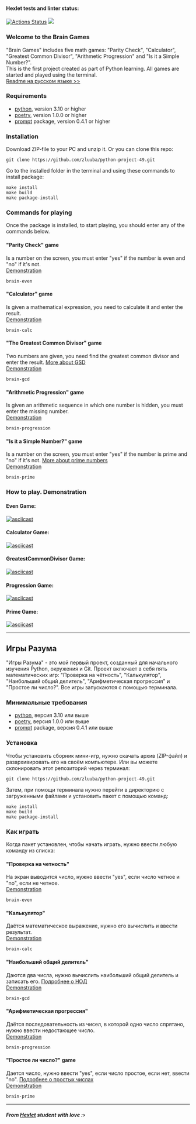 #### Hexlet tests and linter status:
[![Actions Status](https://github.com/zluuba/python-project-49/workflows/hexlet-check/badge.svg)](https://github.com/zluuba/python-project-49/actions) <a href="https://codeclimate.com/github/zluuba/python-project-49/maintainability"><img src="https://api.codeclimate.com/v1/badges/8f30055514168a104cb1/maintainability" /></a>


### Welcome to the Brain Games
"Brain Games" includes five math games: "Parity Check", "Calculator", "Greatest Common Divisor", "Arithmetic Progression" and "Is it a Simple Number?". <br />
This is the first project created as part of Python learning.
All games are started and played using the terminal. <br />
[Readme на русском языке >>](https://github.com/zluuba/python-project-49#%D0%B8%D0%B3%D1%80%D1%8B-%D1%80%D0%B0%D0%B7%D1%83%D0%BC%D0%B0)

### Requirements
- [python](https://www.python.org/), version 3.10 or higher
- [poetry](https://python-poetry.org/), version 1.0.0 or higher
- [prompt](https://prompt.readthedocs.io/en/latest/) package, version 0.4.1 or higher

### Installation
Download ZIP-file to your PC and unzip it.
Or you can clone this repo:
```ch
git clone https://github.com/zluuba/python-project-49.git
```
Go to the installed folder in the terminal and using these commands to install package:
```ch
make install
make build
make package-install
```

### Commands for playing
Once the package is installed, to start playing, you should enter any of the commands below.

#### **"Parity Check"** game
Is a number on the screen, you must enter "yes" if the number is even and "no" if it's not. <br />
[Demonstration](https://github.com/zluuba/python-project-49#even-game)
```ch
brain-even
```

#### **"Calculator"** game
Is given a mathematical expression, you need to calculate it and enter the result. <br />
[Demonstration](https://github.com/zluuba/python-project-49#calculator-game)
```ch
brain-calc
```

#### **"The Greatest Common Divisor"** game
Two numbers are given, you need find the greatest common divisor and enter the result. [More about GSD](https://en.wikipedia.org/wiki/Greatest_common_divisor) <br />
[Demonstration](https://github.com/zluuba/python-project-49#greatestcommondivisor-game)
```ch
brain-gcd
```

#### **"Arithmetic Progression"** game
Is given an arithmetic sequence in which one number is hidden, you must enter the missing number. <br />
[Demonstration](https://github.com/zluuba/python-project-49#progression-game)
```ch
brain-progression
```

#### **"Is it a Simple Number?"** game
Is a number on the screen, you must enter "yes" if the number is prime and "no" if it's not. [More about prime numbers](https://en.wikipedia.org/wiki/Prime_number) <br />
[Demonstration](https://github.com/zluuba/python-project-49#prime-game)
```ch
brain-prime
```


### How to play. Demonstration

#### Even Game:
[![asciicast](https://asciinema.org/a/h6cIIpEGMbiNajL8XJ02GrOPX.svg)](https://asciinema.org/a/h6cIIpEGMbiNajL8XJ02GrOPX)

#### Calculator Game:
[![asciicast](https://asciinema.org/a/H00VVTCBDKfmdu3LVuOQPEMza.svg)](https://asciinema.org/a/H00VVTCBDKfmdu3LVuOQPEMza)

#### GreatestCommonDivisor Game:
[![asciicast](https://asciinema.org/a/hgcLbeJ0WcWTQIHewflnZrFGQ.svg)](https://asciinema.org/a/hgcLbeJ0WcWTQIHewflnZrFGQ)

#### Progression Game:
[![asciicast](https://asciinema.org/a/PBE94ttXoDZKKZ4EcT5A3vaC7.svg)](https://asciinema.org/a/PBE94ttXoDZKKZ4EcT5A3vaC7)

#### Prime Game:
[![asciicast](https://asciinema.org/a/rELtozb3KeYL1sz5XDkqLyZhv.svg)](https://asciinema.org/a/rELtozb3KeYL1sz5XDkqLyZhv)

<hr>

## Игры Разума
"Игры Разума" - это мой первый проект, созданный для начального изучения Python, окружения и Git. Проект включает в себя пять математических игр: "Проверка на чётность", "Калькулятор", "Наибольший общий делитель", "Арифметическая прогрессия" и "Простое ли число?".
Все игры запускаются с помощью терминала.

### Минимальные требования
- [python](https://www.python.org/), версия 3.10 или выше
- [poetry](https://python-poetry.org/), версия 1.0.0 или выше
- [prompt](https://prompt.readthedocs.io/en/latest/) package, версия 0.4.1 или выше


### Установка
Чтобы установить сборник мини-игр, нужно скачать архив (ZIP-файл) и разархивировать его на своём компьютере.
Или вы можете склонировать этот репозиторий через терминал:
```ch
git clone https://github.com/zluuba/python-project-49.git
```
Затем, при помощи терминала нужно перейти в директорию с загруженными файлами и установить пакет с помощью команд:
```ch
make install
make build
make package-install
```

### Как играть
Когда пакет установлен, чтобы начать играть, нужно ввести любую команду из списка:

#### **"Проверка на четность"**
На экран выводится число, нужно ввести "yes", если число четное и "no", если не четное. <br />
[Demonstration](https://github.com/zluuba/python-project-49#even-game)
```ch
brain-even
```

#### **"Калькулятор"**
Даётся математическое выражение, нужно его вычислить и ввести результат. <br />
[Demonstration](https://github.com/zluuba/python-project-49#calculator-game)
```ch
brain-calc
```

#### **"Наибольший общий делитель"**
Даются два числа, нужно вычислить наибольший общий делитель и записать его. [Подробнее о НОД](https://ru.wikipedia.org/wiki/%D0%9D%D0%B0%D0%B8%D0%B1%D0%BE%D0%BB%D1%8C%D1%88%D0%B8%D0%B9_%D0%BE%D0%B1%D1%89%D0%B8%D0%B9_%D0%B4%D0%B5%D0%BB%D0%B8%D1%82%D0%B5%D0%BB%D1%8C) <br />
[Demonstration](https://github.com/zluuba/python-project-49#greatestcommondivisor-game)
```ch
brain-gcd
```

#### **"Арифметическая прогрессия"**
Даётся последовательность из чисел, в которой одно число спрятано, нужно ввести недостающее число. <br />
[Demonstration](https://github.com/zluuba/python-project-49#progression-game)
```ch
brain-progression
```

#### **"Простое ли число?"** game
Дается число, нужно ввести "yes", если число простое, если нет, ввести "no". [Подробнее о простых числах](https://ru.wikipedia.org/wiki/%D0%9F%D1%80%D0%BE%D1%81%D1%82%D0%BE%D0%B5_%D1%87%D0%B8%D1%81%D0%BB%D0%BE) <br />
[Demonstration](https://github.com/zluuba/python-project-49#prime-game)
```ch
brain-prime
```

<hr>

##### From [Hexlet](https://hexlet.io/my) student with love :› <br />
